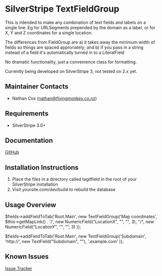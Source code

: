 SilverStripe TextFieldGroup
===================================

This is intended to make any combination of text fields and labels on a single line.  Eg for URLSegments prepended by the domain as a label, or for X, Y and Z coordinates for a single location.

The differences from FieldGroup are
a) it takes away the minimum width of fields so things are spaced approriately; and
b) if you pass in a string instead of a field it's automatically turned in to a LiteralField

No dramatic functionality, just a convenience class for formatting.

Currently being developed on SilverStripe 3, not tested on 2.x yet.

Maintainer Contacts
-------------------
* Nathan Cox (<nathan@flyingmonkey.co.nz>)

Requirements
------------
* SilverStripe 3.0+

Documentation
-------------
[GitHub](https://github.com/nathancox/silverstripe-tagitfield)

Installation Instructions
-------------------------

1. Place the files in a directory called tagitfield in the root of your SilverStripe installation
2. Visit yoursite.com/dev/build to rebuild the database

Usage Overview
--------------


$fields->addFieldToTab('Root.Main', new TextFieldGroup('Map coordinates',
		$this->getMapLink() . '/',
		new NumericField("LocationX", "", "", 3),
		"/",
		new NumericField("LocationY", "", "", 3)
));

$fields->addFieldToTab('Root.Main', new TextFieldGroup('Subdomain',
		'http://',
		new TextField("Subdomain", ""),
		'.example.com'
));


Known Issues
------------
[Issue Tracker](https://github.com/nathancox/silverstripe-tagitfield/issues)